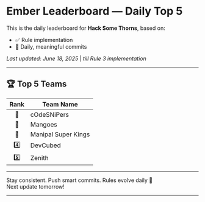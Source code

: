 # Ember Leaderboard — Daily Top 5

This is the daily leaderboard for **Hack Some Thorns**, based on:
- ✅ Rule implementation
- 🔁 Daily, meaningful commits

_Last updated: June 18, 2025_ | _till Rule 3 implementation_

---

## 🏆 Top 5 Teams

| Rank | Team Name        |
|:----:|------------------|
| 🥇   | cOdeSNiPers     |
| 🥈   | Mangoes    |
| 🥉   | Manipal Super Kings         |
| 4️⃣   | DevCubed  |
| 5️⃣   | Zenith      |

---

Stay consistent. Push smart commits. Rules evolve daily 🔄  
Next update tomorrow!

---
